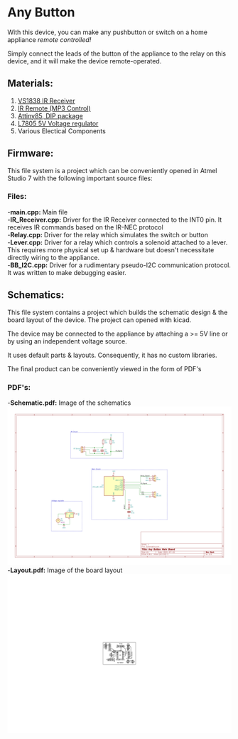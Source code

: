 # Any Button
With this device, you can make any pushbutton or switch on a home appliance *remote controlled!* 

Simply connect the leads of the button of the appliance to the relay on this device, and it will make the device remote-operated.

## Materials:

1. [VS1838 IR Receiver](https://datasheetspdf.com/pdf-file/700398/ETC/VS1838B/1) <br>
2. [IR Remote (MP3 Control)](https://www.amazon.com/KOOBOOK-Infrared-Wireless-Control-Receiver/dp/B07S67SFSF/ref=pd_sbs_1/140-3142093-1069413?pd_rd_w=dmh5y&pf_rd_p=0a3ad226-8a77-4898-9a99-63ffeb1aef90&pf_rd_r=679X1BYENFA4Q5D7KPQT&pd_rd_r=20a569e2-5dc0-4ce2-99c9-b3cc044566fd&pd_rd_wg=Kmetr&pd_rd_i=B07S67SFSF&psc=1) <br>
3. [Attiny85, DIP package](https://www.amazon.com/Original-Atmel-Dip-8-ATTINY85-20PU-Tiny85-20Pu/dp/B06W9JBJJ6/ref=sr_1_3?dchild=1&keywords=attiny85&qid=1628904159&sr=8-3) <br>
4. [L7805 5V Voltage regulator](https://www.amazon.com/Pieces-Voltage-Regulator-Linear-Positive/dp/B07RB251DC/ref=sr_1_4?dchild=1&keywords=L7805&qid=1628904211&sr=8-4) <br>
5. Various Electical Components <br> 

## Firmware: 

This file system is a project which can be conveniently opened in Atmel Studio 7 with the following important source files:

### Files:

-**main.cpp:** Main file<br>
-**IR_Receiver.cpp:** Driver for the IR Receiver connected to the INT0 pin. It receives IR commands based on the IR-NEC protocol<br>
-**Relay.cpp:** Driver for the relay which simulates the switch or button<br>
-**Lever.cpp:** Driver for a relay which controls a solenoid attached to a lever. This requires more physical set up & hardware but doesn't necessitate directly wiring to the appliance.<br>
-**BB\_I2C.cpp:** Driver for a rudimentary pseudo-I2C communication protocol. It was written to make debugging easier.<br>

## Schematics:

This file system contains a project which builds the schematic design & the board layout of the device. 
The project can opened with kicad.

The device may be connected to the appliance by attaching a >= 5V line or by using an independent voltage source.

It uses default parts & layouts. Consequently, it has no custom libraries.

The final product can be conveniently viewed in the form of PDF's

### PDF's:

-**Schematic.pdf:** Image of the schematics <br>
![Schematics](Schematics/Schematic-1.png)<br>
-**Layout.pdf:** Image of the board layout <br>
![Layout](Schematics/Layout-1.png)<br>
